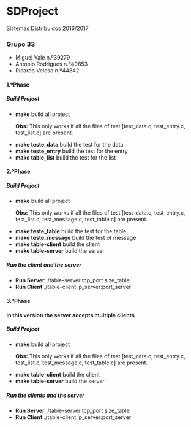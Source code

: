 # SDProject

Sistemas Distribuidos 2016/2017

<h3>Grupo 33 </h3>
<ul>
<li>Miguel Vale n.º39279  </li> 
<li>António Rodrigues n.º40853  </li>
<li>Ricardo Veloso n.º44842  </li>
</ul>

<h4>1.ºPhase<h4>
<h5>Build Project</h5>
<ul>
<li><b>make</b> build all project</li>
<p><b>Obs:</b> This only works if all the files of test [test_data.c, test_entry.c, test_list.c] are present.</p>
  <li><b>make teste_data</b> build the test for the data</li>
  <li><b>make teste_entry</b> build the test for the entry</li>
  <li><b>make table_list</b> build the test for the list</li>
</ul>
<h4>2.ºPhase<h4>
<h5>Build Project</h5>
<ul>
<li><b>make</b> build all project</li>
<p><b>Obs:</b> This only works if all the files of test [test_data.c, test_entry.c, test_list.c, test_message.c, test_table.c] are present.</p>
  <li><b>make teste_table</b> build the test for the table</li>
  <li><b>make teste_message</b> build the test of message</li>
  <li><b>make table-client</b> build the client</li>
  <li><b>make table-server</b> build the server</li>
  
</ul>
<h5>Run the client and the server</h5>
<ul>
<li><b>Run Server</b> ./table-server tcp_port size_table</li>
<li><b>Run Client</b> ./table-client ip_server:port_server</li>
</ul>

<h4>3.ºPhase<h4>
<p>In this version the server accepts multiple clients</p>
<h5>Build Project</h5>
<ul>
<li><b>make</b> build all project</li>
<p><b>Obs:</b> This only works if all the files of test [test_data.c, test_entry.c, test_list.c, test_message.c, test_table.c] are present.</p>
<li><b>make table-client</b> build the client</li>
<li><b>make table-server</b> build the server</li>
  
</ul>
<h5>Run the clients and the server</h5>
<ul>
<li><b>Run Server</b> ./table-server tcp_port size_table</li>
<li><b>Run Client</b> ./table-client ip_server:port_server</li>
</ul>



